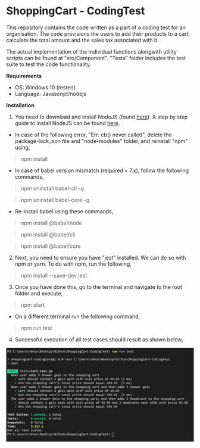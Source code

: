 # ShoppingCart - CodingTest
This repository contains the code written as a part of a coding test for an organisation. The code provisions the users to add their products to a cart, calculate the total amount and the sales tax associated with it. 

The actual implementation of the individual functions alongwith utility scripts can be found at "src/Component". "Tests" folder includes the test suite to test the code functionality. 

<b>Requirements</b>
- OS: Windows 10 (tested)
- Language: Javascript/nodejs

<b>Installation</b>
1. You need to download and install NodeJS (found <a href="https://nodejs.org/en/download/">here</a>). A step by step guide to install NodeJS can be found <a href = "https://phoenixnap.com/kb/install-node-js-npm-on-windows">here</a>.

 - In case of the following error, "Err: cb() never called", delete the package-lock.json file and "node-modules" folder, and reinstall "npm" using,
 > npm install

 - In case of babel version mismatch (required = 7.x), follow the following commands,
 > npm uninstall babel-cli -g

 > npm uninstall babel-core -g

  - Re-install babel using these commands,

  > npm install @babel/node

  > npm install @babel/cli

  > npm install @babel/core

2. Next, you need to ensure you have "jest" installed. We can do so with npm or yarn. To do with npm, run the following,

> npm install --save-dev jest

3. Once you have done this, go to the terminal and navigate to the root folder and execute,

> npm start
- On a different terminal run the following command, 
  
> npm run test

4. Successful execution of all test cases should result as shown below, 

![ScreenShot](/imgs/success.png)

